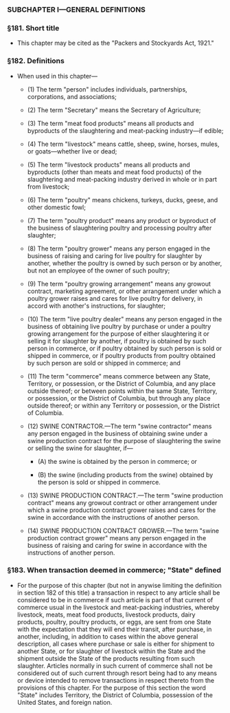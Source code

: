 ### SUBCHAPTER I—GENERAL DEFINITIONS

### §181. Short title
* This chapter may be cited as the "Packers and Stockyards Act, 1921."

### §182. Definitions
* When used in this chapter—

  * (1) The term "person" includes individuals, partnerships, corporations, and associations;

  * (2) The term "Secretary" means the Secretary of Agriculture;

  * (3) The term "meat food products" means all products and byproducts of the slaughtering and meat-packing industry—if edible;

  * (4) The term "livestock" means cattle, sheep, swine, horses, mules, or goats—whether live or dead;

  * (5) The term "livestock products" means all products and byproducts (other than meats and meat food products) of the slaughtering and meat-packing industry derived in whole or in part from livestock;

  * (6) The term "poultry" means chickens, turkeys, ducks, geese, and other domestic fowl;

  * (7) The term "poultry product" means any product or byproduct of the business of slaughtering poultry and processing poultry after slaughter;

  * (8) The term "poultry grower" means any person engaged in the business of raising and caring for live poultry for slaughter by another, whether the poultry is owned by such person or by another, but not an employee of the owner of such poultry;

  * (9) The term "poultry growing arrangement" means any growout contract, marketing agreement, or other arrangement under which a poultry grower raises and cares for live poultry for delivery, in accord with another's instructions, for slaughter;

  * (10) The term "live poultry dealer" means any person engaged in the business of obtaining live poultry by purchase or under a poultry growing arrangement for the purpose of either slaughtering it or selling it for slaughter by another, if poultry is obtained by such person in commerce, or if poultry obtained by such person is sold or shipped in commerce, or if poultry products from poultry obtained by such person are sold or shipped in commerce; and

  * (11) The term "commerce" means commerce between any State, Territory, or possession, or the District of Columbia, and any place outside thereof; or between points within the same State, Territory, or possession, or the District of Columbia, but through any place outside thereof; or within any Territory or possession, or the District of Columbia.

  * (12) SWINE CONTRACTOR.—The term "swine contractor" means any person engaged in the business of obtaining swine under a swine production contract for the purpose of slaughtering the swine or selling the swine for slaughter, if—

    * (A) the swine is obtained by the person in commerce; or

    * (B) the swine (including products from the swine) obtained by the person is sold or shipped in commerce.


  * (13) SWINE PRODUCTION CONTRACT.—The term "swine production contract" means any growout contract or other arrangement under which a swine production contract grower raises and cares for the swine in accordance with the instructions of another person.

  * (14) SWINE PRODUCTION CONTRACT GROWER.—The term "swine production contract grower" means any person engaged in the business of raising and caring for swine in accordance with the instructions of another person.

### §183. When transaction deemed in commerce; "State" defined
* For the purpose of this chapter (but not in anywise limiting the definition in section 182 of this title) a transaction in respect to any article shall be considered to be in commerce if such article is part of that current of commerce usual in the livestock and meat-packing industries, whereby livestock, meats, meat food products, livestock products, dairy products, poultry, poultry products, or eggs, are sent from one State with the expectation that they will end their transit, after purchase, in another, including, in addition to cases within the above general description, all cases where purchase or sale is either for shipment to another State, or for slaughter of livestock within the State and the shipment outside the State of the products resulting from such slaughter. Articles normally in such current of commerce shall not be considered out of such current through resort being had to any means or device intended to remove transactions in respect thereto from the provisions of this chapter. For the purpose of this section the word "State" includes Territory, the District of Columbia, possession of the United States, and foreign nation.